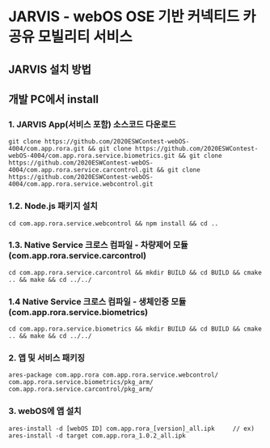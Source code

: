# JARVIS - webOS OSE 기반 커넥티드 카 공유 모빌리티 서비스

## JARVIS 설치 방법

## 개발 PC에서 install
### 1. JARVIS App(서비스 포함) 소스코드 다운로드
```
git clone https://github.com/2020ESWContest-webOS-4004/com.app.rora.git && git clone https://github.com/2020ESWContest-webOS-4004/com.app.rora.service.biometrics.git && git clone https://github.com/2020ESWContest-webOS-4004/com.app.rora.service.carcontrol.git && git clone https://github.com/2020ESWContest-webOS-4004/com.app.rora.service.webcontrol.git
```

### 1.2. Node.js 패키지 설치
```
cd com.app.rora.service.webcontrol && npm install && cd ..
```

### 1.3. Native Service 크로스 컴파일 - 차량제어 모듈(com.app.rora.service.carcontrol)
```
cd com.app.rora.service.carcontrol && mkdir BUILD && cd BUILD && cmake .. && make && cd ../../
```

### 1.4 Native Service 크로스 컴파일 - 생체인증 모듈(com.app.rora.service.biometrics)
```
cd com.app.rora.service.biometrics && mkdir BUILD && cd BUILD && cmake .. && make && cd ../../
```

### 2. 앱 및 서비스 패키징
```
ares-package com.app.rora com.app.rora.service.webcontrol/ com.app.rora.service.biometrics/pkg_arm/ com.app.rora.service.carcontrol/pkg_arm/
```

### 3. webOS에 앱 설치
```
ares-install -d [webOS ID] com.app.rora_[version]_all.ipk     // ex) ares-install -d target com.app.rora_1.0.2_all.ipk
```
